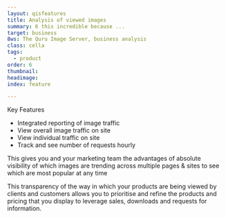 ```yaml
---
layout: qisfeatures
title: Analysis of viewed images
summary: 6 this incredible because ...
target: business
8ws: The Quru Image Server, business analysis
class: cella
tags:
  - product
order: 6
thumbnail:
headimage:
index: feature

---
```


Key Features

+ Integrated reporting of image traffic
+ View overall image traffic on site
+ View individual  traffic on site
+ Track and see number of requests hourly

This gives you and your marketing team the advantages of absolute visibility of which images are trending across multiple pages & sites to see which are most popular at any time

This transparency of the way in which your products are being viewed by clients and customers allows you to prioritise and refine the products and pricing that you display to leverage sales, downloads and  requests for information.
